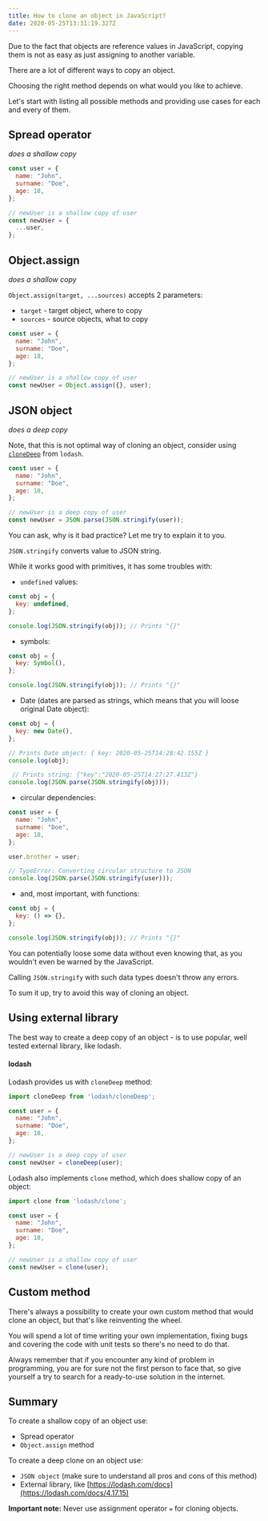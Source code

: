 ```yaml
---
title: How to clone an object in JavaScript?
date: 2020-05-25T13:31:19.327Z
---
```

Due to the fact that objects are reference values in JavaScript, copying them is not as easy as just assigning to another variable. 

There are a lot of different ways to copy an object. 

Choosing the right method depends on what would you like to achieve.

Let's start with listing all possible methods and providing use cases for each and every of them.

## Spread operator

*does a shallow copy*

```javascript
const user = {
  name: "John",
  surname: "Doe",
  age: 18,
};

// newUser is a shallow copy of user
const newUser = {
  ...user,
};
```

## Object.assign

*does a shallow copy*

`Object.assign(target, ...sources)` accepts 2 parameters:

* `target` - target object, where to copy
* `sources` - source objects, what to copy

```javascript
const user = {
  name: "John",
  surname: "Doe",
  age: 18,
};

// newUser is a shallow copy of user
const newUser = Object.assign({}, user);
```

## JSON object

*does a deep copy*

Note, that this is not optimal way of cloning an object, consider using [`cloneDeep`](https://lodash.com/docs/4.17.15#cloneDeep) from `lodash`.

```javascript
const user = {
  name: "John",
  surname: "Doe",
  age: 18,
};

// newUser is a deep copy of user
const newUser = JSON.parse(JSON.stringify(user));
```

You can ask, why is it bad practice? Let me try to explain it to you.

`JSON.stringify` converts value to JSON string.

While it works good with primitives, it has some troubles with:

* `undefined` values:

```javascript
const obj = {
  key: undefined,
};

console.log(JSON.stringify(obj)); // Prints "{}"
```

* symbols:

```javascript
const obj = {
  key: Symbol(),
};

console.log(JSON.stringify(obj)); // Prints "{}"
```

* Date (dates are parsed as strings, which means that you will loose original Date object):

```javascript
const obj = {
  key: new Date(),
};

// Prints Date object: { key: 2020-05-25T14:28:42.155Z }
console.log(obj); 

 // Prints string: {"key":"2020-05-25T14:27:27.413Z"}
console.log(JSON.parse(JSON.stringify(obj)));
```

* circular dependencies:

```javascript
const user = {
  name: "John",
  surname: "Doe",
  age: 18,
};

user.brother = user;

// TypeError: Converting circular structure to JSON
console.log(JSON.parse(JSON.stringify(user)));
```

* and, most important, with functions:

```javascript
const obj = {
  key: () => {},
};

console.log(JSON.stringify(obj)); // Prints "{}"
```

You can potentially loose some data without even knowing that, as you wouldn't even be warned by the JavaScript.

Calling `JSON.stringify` with such data types doesn't throw any errors.

To sum it up, try to avoid this way of cloning an object.

## Using external library

The best way to create a deep copy of an object - is to use popular, well tested external library, like lodash.

#### lodash

Lodash provides us with `cloneDeep` method:

```javascript
import cloneDeep from 'lodash/cloneDeep';

const user = {
  name: "John",
  surname: "Doe",
  age: 18,
};

// newUser is a deep copy of user
const newUser = cloneDeep(user);
```

Lodash also implements `clone` method, which does shallow copy of an object:

```javascript
import clone from 'lodash/clone';

const user = {
  name: "John",
  surname: "Doe",
  age: 18,
};

// newUser is a shallow copy of user
const newUser = clone(user);
```

## Custom method

There's always a possibility to create your own custom method that would clone an object, but that's like reinventing the wheel.

You will spend a lot of time writing your own implementation, fixing bugs and covering the code with unit tests so there's no need to do that.

Always remember that if you encounter any kind of problem in programming, you are for sure not the first person to face that, so give yourself a try to search for a ready-to-use solution in the internet.

## Summary

To create a shallow copy of an object use:

* Spread operator
* `Object.assign` method

To create a deep clone on an object use:

* `JSON object` (make sure to understand all pros and cons of this method)
* External library, like [https://lodash.com/docs](https://lodash.com/docs/4.17.15)

**Important note:** Never use assignment operator `=` for cloning objects.
